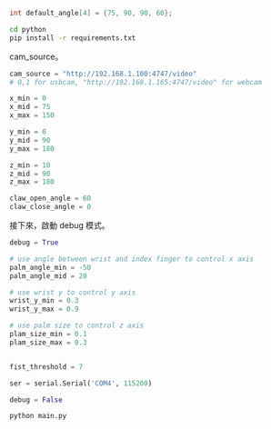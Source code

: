 




```c++
int default_angle[4] = {75, 90, 90, 60};
```

```bash
cd python
pip install -r requirements.txt
```



  cam_source。
 ```python
cam_source = "http://192.168.1.100:4747/video"
# 0,1 for usbcam, "http://192.168.1.165:4747/video" for webcam
 ```


```python
x_min = 0
x_mid = 75
x_max = 150

y_min = 0
y_mid = 90
y_max = 180

z_min = 10
z_mid = 90
z_max = 180

claw_open_angle = 60
claw_close_angle = 0
```

接下來，啟動 debug 模式。
```python
debug = True
```

```python
# use angle between wrist and index finger to control x axis
palm_angle_min = -50
palm_angle_mid = 20

# use wrist y to control y axis
wrist_y_min = 0.3
wrist_y_max = 0.9

# use palm size to control z axis
plam_size_min = 0.1
plam_size_max = 0.3


fist_threshold = 7
```


```python
ser = serial.Serial('COM4', 115200)
```

```python
debug = False
```

```bash
python main.py
```